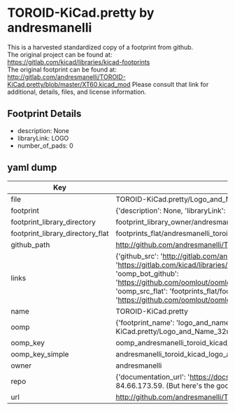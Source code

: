 # TOROID-KiCad.pretty by andresmanelli  
This is a harvested standardized copy of a footprint from github.  
The original project can be found at:  
https://gitlab.com/kicad/libraries/kicad-footprints  
The original footprint can be found at:
http://gitlab.com/andresmanelli/TOROID-KiCad.pretty/blob/master/XT60.kicad_mod
Please consult that link for additional, details, files, and license information.  
## Footprint Details
* description: None  
* libraryLink: LOGO  
* number_of_pads: 0  
## yaml dump  
| Key | Value |  
| --- | --- |  
| file | TOROID-KiCad.pretty/Logo_and_Name_32mm_FSilk.kicad_mod |  
| footprint | {'description': None, 'libraryLink': 'LOGO', 'number_of_pads': 0} |  
| footprint_library_directory | footprint_library_owner/andresmanelli_TOROID-KiCad.pretty |  
| footprint_library_directory_flat | footprints_flat/andresmanelli_toroid_kicad_logo_and_name_32mm_fsilk/working |  
| github_path | http://github.com/andresmanelli/TOROID-KiCad.pretty/blob/master/Logo_and_Name_32mm_FSilk.kicad_mod |  
| links | {'github_src': 'http://gitlab.com/andresmanelli/TOROID-KiCad.pretty/blob/master/XT60.kicad_mod', 'github_src_repo': 'https://gitlab.com/kicad/libraries/kicad-footprints', 'oomp_bot': 'footprints/andresmanelli_toroid_kicad_logo_and_name_32mm_fsilk/working', 'oomp_bot_github': 'https://github.com/oomlout/oomlout_oomp_footprint_bot/tree/main/footprints/andresmanelli_toroid_kicad_logo_and_name_32mm_fsilk/working', 'oomp_src_flat': 'footprints_flat/footprints_flat/andresmanelli_toroid_kicad_logo_and_name_32mm_fsilk/working', 'oomp_src_flat_github': 'https://github.com/oomlout/oomlout_oomp_footprint_src/tree/main/footprints_flat/andresmanelli_toroid_kicad_logo_and_name_32mm_fsilk/working'} |  
| name | TOROID-KiCad.pretty |  
| oomp | {'footprint_name': 'logo_and_name_32mm_fsilk', 'library_name': 'toroid_kicad', 'original_filename': 'TOROID-KiCad.pretty/Logo_and_Name_32mm_FSilk.kicad_mod', 'owner_name': 'andresmanelli'} |  
| oomp_key | oomp_andresmanelli_toroid_kicad_logo_and_name_32mm_fsilk |  
| oomp_key_simple | andresmanelli_toroid_kicad_logo_and_name_32mm_fsilk |  
| owner | andresmanelli |  
| repo | {'documentation_url': 'https://docs.github.com/rest/overview/resources-in-the-rest-api#rate-limiting', 'message': "API rate limit exceeded for 84.66.173.59. (But here's the good news: Authenticated requests get a higher rate limit. Check out the documentation for more details.)"} |  
| url | http://github.com/andresmanelli/TOROID-KiCad.pretty |  

